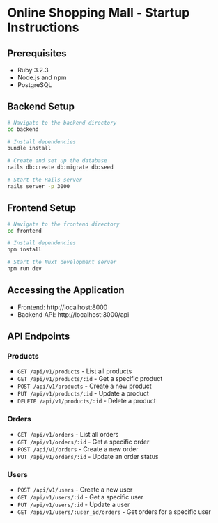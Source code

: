 # Online Shopping Mall - Startup Instructions

## Prerequisites
- Ruby 3.2.3
- Node.js and npm
- PostgreSQL

## Backend Setup

```bash
# Navigate to the backend directory
cd backend

# Install dependencies
bundle install

# Create and set up the database
rails db:create db:migrate db:seed

# Start the Rails server
rails server -p 3000
```

## Frontend Setup

```bash
# Navigate to the frontend directory
cd frontend

# Install dependencies
npm install

# Start the Nuxt development server
npm run dev
```

## Accessing the Application

- Frontend: http://localhost:8000
- Backend API: http://localhost:3000/api

## API Endpoints

### Products
- `GET /api/v1/products` - List all products
- `GET /api/v1/products/:id` - Get a specific product
- `POST /api/v1/products` - Create a new product
- `PUT /api/v1/products/:id` - Update a product
- `DELETE /api/v1/products/:id` - Delete a product

### Orders
- `GET /api/v1/orders` - List all orders
- `GET /api/v1/orders/:id` - Get a specific order
- `POST /api/v1/orders` - Create a new order
- `PUT /api/v1/orders/:id` - Update an order status

### Users
- `POST /api/v1/users` - Create a new user
- `GET /api/v1/users/:id` - Get a specific user
- `PUT /api/v1/users/:id` - Update a user
- `GET /api/v1/users/:user_id/orders` - Get orders for a specific user
